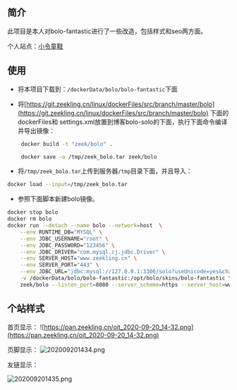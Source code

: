 ## 简介

此项目是本人对bolo-fantastic进行了一些改造，包括样式和seo两方面。

个人站点：[小令童鞋](https://www.zeekling.cn/)

## 使用

- 将本项目下载到：`/dockerData/bolo/bolo-fantastic`下面

- 将[https://git.zeekling.cn/linux/dockerFiles/src/branch/master/bolo](https://git.zeekling.cn/linux/dockerFiles/src/branch/master/bolo)
  下面的dockerFiles和 settings.xml放置到博客bolo-solo的下面，执行下面命令编译并导出镜像：

  ```sh
   docker build -t "zeek/bolo" .

   docker save -o /tmp/zeek_bolo.tar zeek/bolo
  ```
- 将`/tmp/zeek_bolo.tar`上传到服务器`/tmp`目录下面，并且导入：
```sh
docker load --input=/tmp/zeek_bolo.tar
```

- 参照下面脚本新建bolo镜像。
```sh
docker stop bolo
docker rm bolo
docker run --detach --name bolo --network=host  \
    --env RUNTIME_DB="MYSQL" \
    --env JDBC_USERNAME="root" \
    --env JDBC_PASSWORD="123456" \
    --env JDBC_DRIVER="com.mysql.cj.jdbc.Driver" \
	--env SERVER_HOST="www.zeekling.cn" \
	--env SERVER_PORT="443" \
    --env JDBC_URL="jdbc:mysql://127.0.0.1:3306/solo?useUnicode=yes&characterEncoding=UTF-8&allowPublicKeyRetrieval=true&useSSL=false&serverTimezone=UTC" \
    -v /dockerData/bolo/bolo-fantastic:/opt/bolo/skins/bolo-fantastic \
    zeek/bolo --listen_port=8080 --server_scheme=https --server_host=www.zeekling.cn --lute_http=http://127.0.0.1:8249 \
```

## 个站样式

首页显示：
![https://pan.zeekling.cn/oit_2020-09-20_14-32.png](https://pan.zeekling.cn/oit_2020-09-20_14-32.png)

页脚显示：
![202009201434.png](https://pan.zeekling.cn/713_2020-09-20_14-34.png)

友链显示：

![202009201435.png](https://pan.zeekling.cn/46U_2020-09-20_14-35.png)


